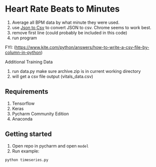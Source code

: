 # Heart Rate Beats to Minutes
1. Average all BPM data by what minute they were used.
2. use [Json to Csv](https://iccir919.github.io/fitbit-json-to-csv/) to convert JSON to csv. Chrome seems to work best.
3. remove first line (could probably be included in this code)
4. run program

FYI: (https://www.kite.com/python/answers/how-to-write-a-csv-file-by-column-in-python)


Additional Training Data
1. run data.py make sure archive.zip is in current working directory
2. will get a csv file output (vitals_data.csv)

## Requirements
1. Tensorflow
2. Keras
3. Pycharm Community Edition
4. Anaconda

## Getting started
1. Open repo in pycharm and open `model`
2. Run example:

```
python timeseries.py
```
